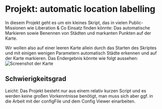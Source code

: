 # Projekt: automatic location labelling

In diesem Projekt geht es um ein kleines Skript, das in vielen Public-Missionen wie Liberation & Co Einsatz finden könnte: Das automatische Markieren sowie Benennen von Städten und markanten Punkten auf der Karte.

Wir wollen also auf einer leeren Karte allein durch das Starten des Skriptes und mit einigen wenigen Parametern automatisch Städte erkennen und auf der Karte markieren. Das Endergebnis könnte wie folgt aussehen:
![Screenshot der Karte](http://i.imgur.com/qeuOEl5.jpg)

## Schwierigkeitsgrad

Leicht: Das Projekt besteht nur aus einem relativ kurzen Script und es werden keine großen Vorkenntnisse benötigt, man muss sich aber ggf. in die Arbeit mit der configFile und dem Config Viewer einarbeiten.
